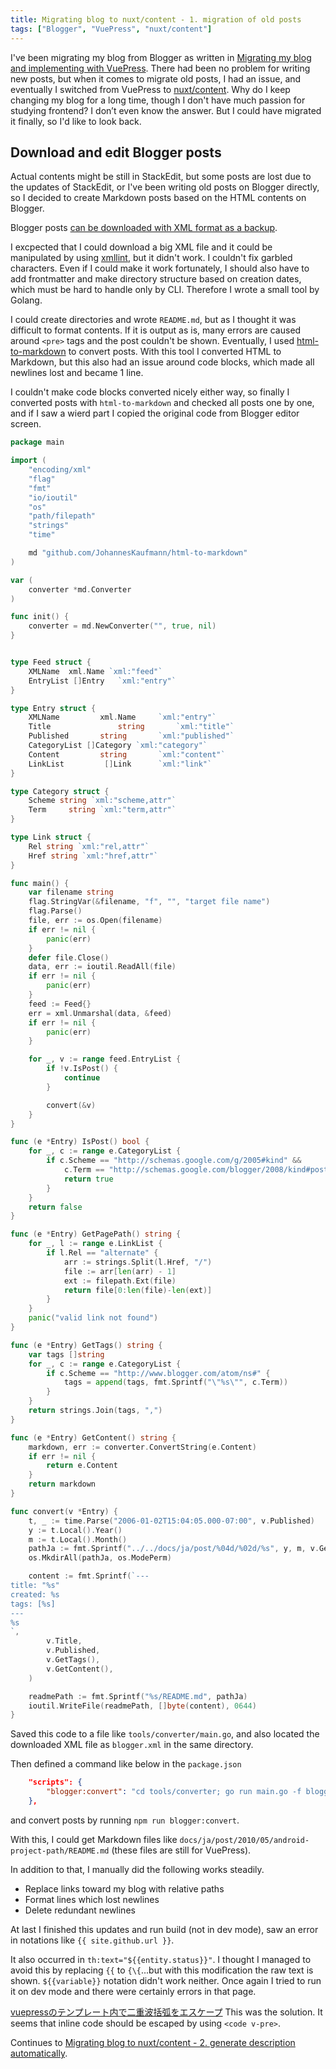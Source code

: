 ```yaml
---
title: Migrating blog to nuxt/content - 1. migration of old posts
tags: ["Blogger", "VuePress", "nuxt/content"]
---
```

I've been migrating my blog from Blogger as written in [Migrating my blog and implementing with VuePress](/post/2021/01/migrating-blog/).
There had been no problem for writing new posts, but when it comes to migrate old posts, I had an issue, and eventually I switched from VuePress to [nuxt/content](https://content.nuxtjs.org/).
Why do I keep changing my blog for a long time, though I don't have much passion for studying frontend? I don’t even know the answer.
But I could have migrated it finally, so I'd like to look back.
<!--more-->
## Download and edit Blogger posts

Actual contents might be still in StackEdit, but some posts are lost due to the updates of StackEdit, or I've been writing old posts on Blogger directly, so I decided to create Markdown posts based on the HTML contents on Blogger.

Blogger posts [can be downloaded with XML format as a backup](https://support.google.com/blogger/answer/41387).

I excpected that I could download a big XML file and it could be manipulated by using [xmllint](http://xmlsoft.org/xmllint.html), but it didn't work. I couldn't fix garbled characters.
Even if I could make it work fortunately, I should also have to add frontmatter and make directory structure based on creation dates, which must be hard to handle only by CLI. Therefore I wrote a small tool by Golang.

I could create directories and wrote `README.md`, but as I thought it was difficult to format contents.
If it is output as is, many errors are caused around `<pre>` tags and the post couldn't be shown.
Eventually, I used [html-to-markdown](https://github.com/JohannesKaufmann/html-to-markdown) to convert posts.
With this tool I converted HTML to Markdown, but this also had an issue around code blocks, which made all newlines lost and became 1 line.

I couldn't make code blocks converted nicely either way, so finally I converted posts with `html-to-markdown` and checked all posts one by one, and if I saw a wierd part I copied the original code from Blogger editor screen.

```go
package main

import (
	"encoding/xml"
	"flag"
	"fmt"
	"io/ioutil"
	"os"
	"path/filepath"
	"strings"
	"time"

	md "github.com/JohannesKaufmann/html-to-markdown"
)

var (
	converter *md.Converter
)

func init() {
	converter = md.NewConverter("", true, nil)
}


type Feed struct {
	XMLName	 xml.Name `xml:"feed"`
	EntryList []Entry	`xml:"entry"`
}

type Entry struct {
	XMLName			xml.Name	 `xml:"entry"`
	Title				string		 `xml:"title"`
	Published		string		 `xml:"published"`
	CategoryList []Category `xml:"category"`
	Content			string		 `xml:"content"`
	LinkList		 []Link		 `xml:"link"`
}

type Category struct {
	Scheme string `xml:"scheme,attr"`
	Term	 string `xml:"term,attr"`
}

type Link struct {
	Rel string `xml:"rel,attr"`
	Href string `xml:"href,attr"`
}

func main() {
	var filename string
	flag.StringVar(&filename, "f", "", "target file name")
	flag.Parse()
	file, err := os.Open(filename)
	if err != nil {
		panic(err)
	}
	defer file.Close()
	data, err := ioutil.ReadAll(file)
	if err != nil {
		panic(err)
	}
	feed := Feed{}
	err = xml.Unmarshal(data, &feed)
	if err != nil {
		panic(err)
	}

	for _, v := range feed.EntryList {
		if !v.IsPost() {
			continue
		}

		convert(&v)
	}
}

func (e *Entry) IsPost() bool {
	for _, c := range e.CategoryList {
		if c.Scheme == "http://schemas.google.com/g/2005#kind" &&
			c.Term == "http://schemas.google.com/blogger/2008/kind#post" {
			return true
		}
	}
	return false
}

func (e *Entry) GetPagePath() string {
	for _, l := range e.LinkList {
		if l.Rel == "alternate" {
			arr := strings.Split(l.Href, "/")
			file := arr[len(arr) - 1]
			ext := filepath.Ext(file)
			return file[0:len(file)-len(ext)]
		}
	}
	panic("valid link not found")
}

func (e *Entry) GetTags() string {
	var tags []string
	for _, c := range e.CategoryList {
		if c.Scheme == "http://www.blogger.com/atom/ns#" {
			tags = append(tags, fmt.Sprintf("\"%s\"", c.Term))
		}
	}
	return strings.Join(tags, ",")
}

func (e *Entry) GetContent() string {
	markdown, err := converter.ConvertString(e.Content)
	if err != nil {
		return e.Content
	}
	return markdown
}

func convert(v *Entry) {
	t, _ := time.Parse("2006-01-02T15:04:05.000-07:00", v.Published)
	y := t.Local().Year()
	m := t.Local().Month()
	pathJa := fmt.Sprintf("../../docs/ja/post/%04d/%02d/%s", y, m, v.GetPagePath())
	os.MkdirAll(pathJa, os.ModePerm)

	content := fmt.Sprintf(`---
title: "%s"
created: %s
tags: [%s]
---
%s
`,
		v.Title,
		v.Published,
		v.GetTags(),
		v.GetContent(),
	)

	readmePath := fmt.Sprintf("%s/README.md", pathJa)
	ioutil.WriteFile(readmePath, []byte(content), 0644)
}
```

Saved this code to a file like `tools/converter/main.go`, and also located the downloaded XML file as `blogger.xml` in the same directory.

Then defined a command like below in the `package.json`

```json
    "scripts": {
        "blogger:convert": "cd tools/converter; go run main.go -f blogger.xml"
    },
```

and convert posts by running `npm run blogger:convert`.

With this, I could get Markdown files like `docs/ja/post/2010/05/android-project-path/README.md` (these files are still for VuePress).

In addition to that, I manually did the following works steadily.

- Replace links toward my blog with relative paths
- Format lines which lost newlines
- Delete redundant newlines

At last I finished this updates and run build (not in dev mode), saw an error in notations like `{{ site.github.url }}`.

It also occurred in `th:text="${{entity.status}}"`. I thought I managed to avoid this by replacing `{{` to `{\{`...but with this modification the raw text is shown. `${{variable}}` notation didn't work neither. Once again I tried to run it on dev mode and there were certainly errors in that page.

[vuepressのテンプレート内で二重波括弧をエスケープ](https://tips.weseek.co.jp/%E9%96%8B%E7%99%BA%E6%97%A5%E8%A8%98/vuepress%E3%81%AE%E3%83%86%E3%83%B3%E3%83%97%E3%83%AC%E3%83%BC%E3%83%88%E5%86%85%E3%81%A7%E4%BA%8C%E9%87%8D%E6%B3%A2%E6%8B%AC%E5%BC%A7%E3%82%92%E3%82%A8%E3%82%B9%E3%82%B1%E3%83%BC%E3%83%97)
This was the solution.
It seems that inline code should be escaped by using `<code v-pre>`.

Continues to [Migrating blog to nuxt/content - 2. generate description automatically](/post/2021/03/migrate-blog-to-nuxt-content2).
